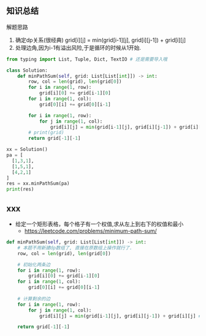 




## 知识总结

解题思路
1. 确定dp关系(很经典) grid[i][j] = min(grid[i-1][j], grid[i][j-1]) + grid[i][j]
1. 处理边角,因为i-1有溢出风险,于是循环的时候从1开始.




```py
from typing import List, Tuple, Dict, TextIO # 还是需要导入哦

class Solution:
    def minPathSum(self, grid: List[List[int]]) -> int:
        row, col = len(grid), len(grid[0])
        for i in range(1, row):
            grid[i][0] += grid[i-1][0]
        for i in range(1, col):
            grid[0][i] += grid[0][i-1]

        for i in range(1, row):
            for j in range(1, col):
                grid[i][j] = min(grid[i-1][j], grid[i][j-1]) + grid[i][j] # tip: i=0时,数组会越界!那从1开始计算不就行了
        # print(grid)
        return grid[-1][-1]

xx = Solution()
pa = [
  [1,3,1],
  [1,5,1],
  [4,2,1]
]
res = xx.minPathSum(pa)
print(res)
```

## xxx



- 给定一个矩形表格，每个格子有一个权值,求从左上到右下的权值和最小 
  - https://leetcode.com/problems/minimum-path-sum/

```py
def minPathSum(self, grid: List[List[int]]) -> int:
    # 本题不用新建dp数组了, 直接在原数组上操作就行了.
    row, col = len(grid), len(grid[0])

    # 初始化两条边
    for i in range(1, row):
        grid[i][0] += grid[i-1][0]
    for i in range(1, col):
        grid[0][i] += grid[0][i-1]
    
    # 计算剩余的边
    for i in range(1, row):
        for j in range(1, col):
            grid[i][j] = min(grid[i-1][j], grid[i][j-1]) + grid[i][j] # 每个格子有两个来源,从里面选一个最小的继续往下走就行了.

    return grid[-1][-1]
```